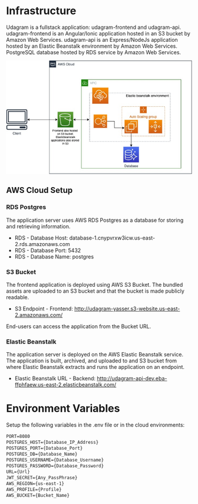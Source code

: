 # Infrastructure

Udagram is a fullstack application: udagram-frontend and udagram-api.
udagram-frontend is an Angular/Ionic application hosted in an S3 bucket by Amazon Web Services.
udagram-api is an Express/NodeJs application hosted by an Elastic Beanstalk environment by Amazon Web Services.
PostgreSQL database hosted by RDS service by Amazon Web Services.

![infrastructure Digram](infrastructure.jpg)

## AWS Cloud Setup

### RDS Postgres

The application server uses AWS RDS Postgres as a database for storing and retrieving information.

- RDS - Database Host: database-1.cnypvrxw3icw.us-east-2.rds.amazonaws.com
- RDS - Database Port: 5432
- RDS - Database Name: postgres

### S3 Bucket

The frontend application is deployed using AWS S3 Bucket. The bundled assets are uploaded to an S3 bucket and that
the bucket is made publicly readable.

- S3 Endpoint - Frontend: <http://udagram-yasser.s3-website.us-east-2.amazonaws.com/>

End-users can access the application from the Bucket URL.

### Elastic Beanstalk

The application server is deployed on the AWS Elastic Beanstalk service. The application is built, archived, and uploaded
to and S3 bucket from where Elastic Beanstalk extracts and runs the application on an endpoint.

- Elastic Beanstalk URL - Backend: <http://udagram-api-dev.eba-ffphfaew.us-east-2.elasticbeanstalk.com/>

# Environment Variables

Setup the following variables in the .env file or in the cloud environments:

```text
PORT=8080
POSTGRES_HOST={Database_IP_Address}
POSTGRES_PORT={Database_Port}
POSTGRES_DB={Database_Name}
POSTGRES_USERNAME={Database_Username}
POSTGRES_PASSWORD={Database_Password}
URL={Url}
JWT_SECRET={Any_PassPhrase}
AWS_REGION={us-east-1}
AWS_PROFILE={Profile}
AWS_BUCKET={Bucket_Name}
```
